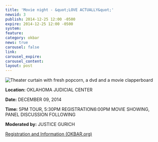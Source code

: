 ```yaml
---
title: 'Movie night - &quot;LOVE ACTUALLY&quot;'
newsid: 3
publish: 2014-12-25 12:00 -0500
expire: 2014-12-25 12:00 -0500
system: 
feature: 
category: okbar
news: true
carousel: false
link: 
carousel_expire: 
carousel_content: 
layout: post
---
```

<img alt="Theater curtain with fresh popcorn, a dvd and a movie clapperboard" src="/news/img/family-movie-night-banner-blah.jpg" /><p><strong>Location:</strong> OKLAHOMA JUDICIAL CENTER</p><p><strong>Date:</strong> DECEMBER 09, 2014</p><p><strong>Time:</strong> 5PM TOUR, 5:30PM REGISTRATION6:00PM MOVIE SHOWING, PANEL DISCUSSION FOLLOWING</p><p><strong>Moderated by:</strong> JUSTICE GURICH</p><p><a href="http://oba.peachnewmedia.com/store/seminar/seminar.php?seminar=29395">Registration and Information (OKBAR.org)</a> </p>